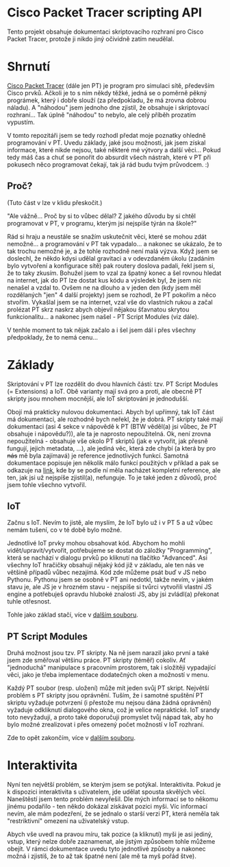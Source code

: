 # Cisco Packet Tracer scripting API
Tento projekt obsahuje dokumentaci skriptovacího rozhraní pro Cisco Packet Tracer, protože ji nikdo jiný očividně zatím neudělal.

# Shrnutí
[Cisco Packet Tracer](https://www.netacad.com/courses/packet-tracer) (dále jen PT) je program pro simulaci sítě, především Cisco prvků. Ačkoli je to s ním někdy těžké, jedná se o poměrně pěkný prográmek, který i dobře slouží (za předpokladu, že má zrovna dobrou náladu). A "náhodou" jsem jednoho dne zjistil, že obsahuje i skriptovací rozhraní... Tak úplně "náhodou" to nebylo, ale celý příběh prozatím vypustím.

V tomto repozitáři jsem se tedy rozhodl předat moje poznatky ohledně programování v PT. Uvedu základy, jaké jsou možnosti, jak jsem získal informace, které nikde nejsou, také některé mé výtvory a další věci... Pokud tedy máš čas a chuť se ponořit do absurdit všech nástrah, které v PT při pokusech něco programovat čekají, tak já rád budu tvým průvodcem. :)

## Proč?
(Tuto část v lze v klidu přeskočit.)

"Ale vážně... Proč by si to vůbec dělal? Z jakého důvodu by si chtěl programovat v PT, v programu, kterým jsi nejspíše týrán na škole?"

Rád si hraju a neustále se snažím uskutečnit věci, které se mohou zdát nemožné... a programování v PT tak vypadalo... a nakonec se ukázalo, že to tak trochu nemožné je, a že tohle rozhodně není malá výzva. Když jsem se doslechl, že někdo kdysi udělal gravitaci a v odevzdaném úkolu (zadáním bylo vytvoření a konfigurace sítě) pak routery doslova padali, řekl jsem si, že to taky zkusím. Bohužel jsem to vzal za špatný konec a šel rovnou hledat na internet, jak do PT lze dostat kus kódu a výsledek byl, že jsem nic nenašel a vzdal to. Ovšem ne na dlouho a v jeden den (kdy jsem měl rozdělaných "jen" 4 další projekty) jsem se rozhodl, že PT pokořím a něco stvořím. Vykašlal jsem se na internet, vzal vše do vlastních rukou a začal prolézat PT skrz naskrz abych objevil nějakou šťavnatou skrytou funkcionalitu... a nakonec jsem našel - PT Script Modules (viz dále).

V tenhle moment to tak nějak začalo a i šel jsem dál i přes všechny předpoklady, že to nemá cenu...

# Základy
Skriptování v PT lze rozdělit do dvou hlavních částí: tzv. PT Script Modules (= Extensions) a IoT. Obě varianty mají svá pro a proti, ale obecně PT skripty jsou mnohem mocnější, ale IoT skriptování je jednodušší.

Obojí má prakticky nulovou dokumentaci. Abych byl upřímný, tak IoT část má dokumentaci, ale rozhodně bych neřekl, že je dobrá. PT skripty také mají dokumentaci (asi 4 sekce v nápovědě k PT (BTW věděl(a) jsi vůbec, že PT obsahuje i nápovědu?)), ale ta je naprosto nepoužitelná. Ok, není zrovna nepoužitelná - obsahuje vše okolo PT skriptů (jak e vytvořit, jak přesně fungují, jejich metadata, ...), ale jediná věc, která zde chybí (a která by pro ~~nás~~ mě byla zajímavá) je reference jednotlivých funkcí. Samotná dokumentace popisuje jen několik málo funkcí použitých v příklad a pak se odkazuje na [link](http://community.netacad.net/web/packet-tracer/files/-/document_library/view/226649), kde by se podle ní měla nacházet kompletní reference, ale ten, jak jsi už nejspíše zjistil(a), nefunguje. To je také jeden z důvodů, proč jsem tohle všechno vytvořil.

## IoT
Začnu s IoT. Nevím to jistě, ale myslím, že IoT bylo už i v PT 5 a už vůbec nemám tušení, co v té době bylo možné.

Jednotlivé IoT prvky mohou obsahovat kód. Abychom ho mohli vidět/upravit/vytvořit, potřebujeme se dostat do záložky "Programming", která se nachází v dialogu prvků po kliknutí na tlačítko "Advanced". Asi všechny IoT hračičky obsahují nějaký kód již v základu, ale ten nás ve většině případů vůbec nezajímá. Kód zde můžeme psát buď v JS nebo Pythonu. Pythonu jsem se osobně v PT ani nedotkl, takže nevím, v jakém stavu je, ale JS je v hrozném stavu - nejspíše si tvůrci vytvořili vlastní JS engine a potřebuješ opravdu hluboké znalosti JS, aby jsi zvládl(a) překonat tuhle otřesnost.

Tohle jako základ stačí, více v [dalším souboru](IoT/README.md).

## PT Script Modules
Druhá možnost jsou tzv. PT skripty. Na ně jsem narazil jako první a také jsem zde směřoval většinu práce. PT skripty (téměř) cokoliv. Ať "jednoduchá" manipulace s pracovním prostorem, tak i složitěji vypadající věci, jako je třeba implementace dodatečných oken a možností v menu.

Každý PT soubor (resp. uložení) může mít jeden svůj PT skript. Největší problém s PT skripty jsou oprávnění. Tuším, že i samotné spuštění PT skriptu vyžaduje potvrzení (i přestože mu nejsou dána žádná oprávnění) vyžaduje odkliknutí dialogového okna, což je velice nepraktické. IoT srandy toto nevyžadují, a proto také doporučuji promyslet tvůj nápad tak, aby ho bylo možné zrealizovat i přes omezený počet možností v IoT rozhraní.

Zde to opět zakončím, více v [dalším souboru](Modules/README.md).

# Interaktivita
Nyní ten největší problém, se kterým jsem se potýkal. Interaktivita. Pokud je k dispozici interaktivita s uživatelem, jde udělat spousta skvělých věcí. Naneštěstí jsem tento problém nevyřešil. Dle mých informací se to někomu jinému podařilo - ten někdo dokázal získávat pozici myši. Víc informací nevím, ale mám podezření, že se jednalo o starší verzi PT, která neměla tak "restriktivní" omezení na uživatelský vstup.

Abych vše uvedl na pravou míru, tak pozice (a kliknutí) myši je asi jediný, vstup, který nelze dobře zaznamenat, ale jistým způsobem tohle můžeme obejít. V rámci dokumentace uvedu tyto jednotlivé způsoby a nakonec možná i zjistíš, že to až tak špatné není (ale mě ta myš pořád štve).
